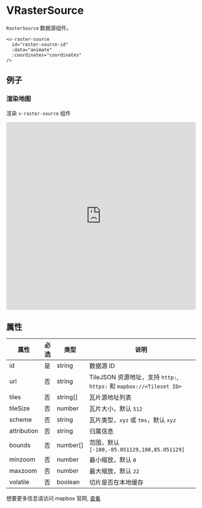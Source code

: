# VRasterSource

`RasterSource` 数据源组件。

```
<v-raster-source
  id="raster-source-id"
  :data="animate"
  :coordinates="coordinates"
/>
```

## 例子

### 渲染地图

渲染 `v-raster-source` 组件

<iframe src="https://codesandbox.io/embed/vfilllayer-wiv9l7?fontsize=14&hidenavigation=1&module=%2Fsrc%2FApp.vue&theme=dark"
     style="width:100%; height:500px; border:0; border-radius: 4px; overflow:hidden;"
     title="vfilllayer"
     allow="accelerometer; ambient-light-sensor; camera; encrypted-media; rasterlocation; gyroscope; hid; microphone; midi; payment; usb; vr; xr-spatial-tracking"
     sandbox="allow-forms allow-modals allow-popups allow-presentation allow-same-origin allow-scripts"
   ></iframe>

## 属性

| 属性        | 必选 | 类型     | 说明                                                                 |
| ----------- | ---- | -------- | -------------------------------------------------------------------- |
| id          | 是   | string   | 数据源 ID                                                            |
| url         | 否   | string   | TileJSON 资源地址，支持 `http:`, `https:` 和 `mapbox://<Tileset ID>` |
| tiles       | 否   | string[] | 瓦片源地址列表                                                       |
| tileSize    | 否   | number   | 瓦片大小，默认 `512`                                                 |
| scheme      | 否   | string   | 瓦片类型，`xyz` 或 `tms`，默认 `xyz`                                 |
| attribution | 否   | string   | 归属信息                                                             |
| bounds      | 否   | number[] | 范围，默认 `[-180,-85.051129,180,85.051129]`                         |
| minzoom     | 否   | number   | 最小缩放，默认 `0`                                                   |
| maxzoom     | 否   | number   | 最大缩放，默认 `22`                                                  |
| volatile    | 否   | boolean  | 切片是否在本地缓存                                                   |

想要更多信息请访问 mapbox 官网, [查看](https://docs.mapbox.com/mapbox-gl-js/style-spec/sources/#raster)
